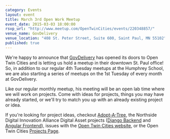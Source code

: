 ```yaml
---
category: Events
layout: event
title: March 3rd Open Work Meetup
event_date: 2015-03-03 18:00:00
rsvp_url: "http://www.meetup.com/OpenTwinCities/events/220348857/"
venue_name: GovDelivery 
venue_location: "408 St. Peter Street, Suite 600, Saint Paul, MN 55102"
published: true 
---
```


We're happy to announce that [GovDelivery](http://www.govdelivery.com/) has 
opened its doors to Open Twin Cities and is letting us hold a meetup in their 
downtown St. Paul office! So, in addition to our regular 4th Tuesday meetups at 
the Humphrey School, we are also starting a series of meetups on the 1st Tuesday
of every month at GovDelivery.

Like our regular monthly meetup, his meeting will be an open lab time where we 
will work on projects. Come with ideas for projects, things you may have 
already started, or we'll try to match you up with an already existing project 
or idea.

If you're looking for project ideas, checkout 
[Adopt-A-Tree](https://github.com/ballPointPenguin/adopt-a-tree),
the Northside Digital Innovation Alliance Digital Asset projects 
([Django Backend](https://github.com/OpenTwinCities/ndia-django) and 
[Angular Frontend](https://github.com/OpenTwinCities/ndia-angular)), issues with
the [Open Twin Cities website](https://github.com/OpenTwinCities/opentwincities.github.com),
or the Open Twin Cities [Projects Page](/projects).
